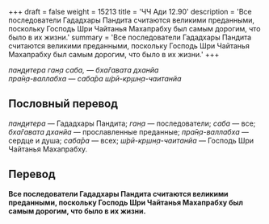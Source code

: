 +++
draft = false
weight = 15213
title = 'ЧЧ Ади 12.90'
description = 'Все последователи Гададхары Пандита считаются великими преданными, поскольку Господь Шри Чайтанья Махапрабху был самым дорогим, что было в их жизни.'
summary = 'Все последователи Гададхары Пандита считаются великими преданными, поскольку Господь Шри Чайтанья Махапрабху был самым дорогим, что было в их жизни.'
+++

_пан̣д̣итера ган̣а саба, — бха̄гавата дханйа  
пра̄н̣а-валлабха — саба̄ра ш́рӣ-кр̣шн̣а-чаитанйа_

## Пословный перевод

_пан̣д̣итера_ — Гададхары Пандита; _ган̣а_ — последователи; _саба_ — все; _бха̄гавата_ _дханйа_ — прославленные преданные; _пра̄н̣а_\-_валлабха_ — сердце и душа; _саба̄ра_ — всех; _ш́рӣ_\-_кр̣шн̣а_\-_чаитанйа_ — Господь Шри Чайтанья Махапрабху.

## Перевод

**Все последователи Гададхары Пандита считаются великими преданными, поскольку Господь Шри Чайтанья Махапрабху был самым дорогим, что было в их жизни.**
